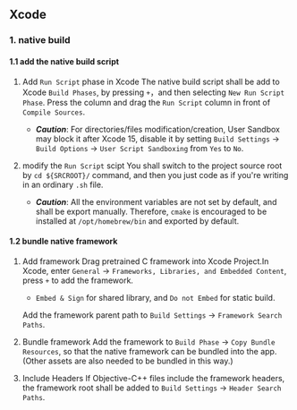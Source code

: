 ## Xcode

### 1. native build

#### 1.1 add the native build script
1. Add `Run Script` phase in Xcode
    The native build script shall be add to Xcode `Build Phases`, by pressing `+`，and then selecting `New Run Script Phase`. Press the column and drag the `Run Script` column in front of `Compile Sources`.

    * ***Caution***: For directories/files modification/creation, User Sandbox may block it after Xcode 15, disable it by setting `Build Settings` -> `Build Options` -> `User Script Sandboxing` from `Yes` to `No`.

2. modify the `Run Script` scipt
    You shall switch to the project source root by `cd ${SRCROOT}/` command, and then you just code as if you're writing in an ordinary `.sh` file.

    * ***Caution***: All the environment variables are not set by default, and shall be export manually. Therefore, `cmake` is encouraged to be installed at `/opt/homebrew/bin` and exported by default.

#### 1.2 bundle native framework
1. Add framework
    Drag pretrained C framework into Xcode Project.In Xcode, enter `General` -> `Frameworks, Libraries, and Embedded Content`, press `+` to add the framework.
    * `Embed & Sign` for shared library, and `Do not Embed` for static build.

    Add the framework parent path to `Build Settings` -> `Framework Search Paths`.

2. Bundle framework
    Add the framework to `Build Phase` -> `Copy Bundle Resources`, so that the native framework can be bundled into the app. (Other assets are also needed to be bundled in this way.)

3. Include Headers
    If Objective-C++ files include the framework headers, the framework root shall be added to `Build Settings` -> `Header Search Paths`.

